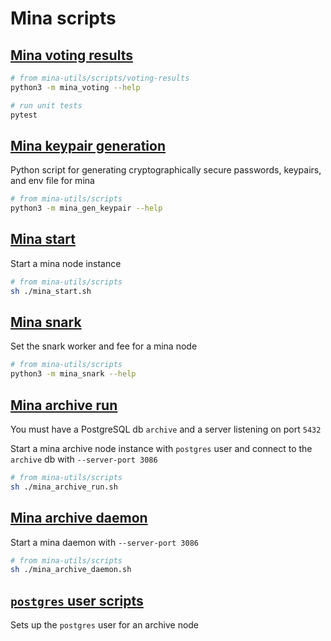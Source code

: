 # Mina scripts

## [Mina voting results](./voting-results/mina_voting.py)

```sh
# from mina-utils/scripts/voting-results
python3 -m mina_voting --help

# run unit tests
pytest
```

## [Mina keypair generation](./mina_gen_keypair.py)

Python script for generating cryptographically secure passwords, keypairs, and env file for mina

```sh
# from mina-utils/scripts
python3 -m mina_gen_keypair --help
```

## [Mina start](./mina_start.sh)

Start a mina node instance

```sh
# from mina-utils/scripts
sh ./mina_start.sh
```

## [Mina snark](./mina_snark.py)

Set the snark worker and fee for a mina node

```sh
# from mina-utils/scripts
python3 -m mina_snark --help
```

## [Mina archive run](./mina_archive_run.sh)

You must have a PostgreSQL db `archive` and a server listening on port `5432`

Start a mina archive node instance with `postgres` user and connect to the `archive` db with `--server-port 3086`

```sh
# from mina-utils/scripts
sh ./mina_archive_run.sh
```

## [Mina archive daemon](./mina_archive_daemon.sh)

Start a mina daemon with `--server-port 3086`

```sh
# from mina-utils/scripts
sh ./mina_archive_daemon.sh
```

## [`postgres` user scripts](./postgres_scripts/)

Sets up the `postgres` user for an archive node
